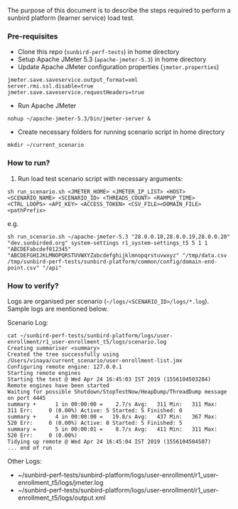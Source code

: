 The purpose of this document is to describe the steps required to perform a sunbird platform (learner service) load test.

### Pre-requisites
* Clone this repo (`sunbird-perf-tests`) in home directory
* Setup Apache JMeter 5.3 (`apache-jmeter-5.3`) in home directory
* Update Apache JMeter configuration properties (`jmeter.properties`)

```
jmeter.save.saveservice.output_format=xml
server.rmi.ssl.disable=true
jmeter.save.saveservice.requestHeaders=true
```
* Run Apache JMeter
```
nohup ~/apache-jmeter-5.3/bin/jmeter-server &
```
* Create necessary folders for running scenario script in home directory
```
mkdir ~/current_scenario
```

### How to run?

1. Run load test scenario script with necessary arguments:

```
sh run_scenario.sh <JMETER_HOME> <JMETER_IP_LIST> <HOST> <SCENARIO_NAME> <SCENARIO_ID> <THREADS_COUNT> <RAMPUP_TIME> <CTRL_LOOPS> <API_KEY> <ACCESS_TOKEN> <CSV_FILE><DOMAIN_FILE><pathPrefix>
```

e.g.

```
sh run_scenario.sh ~/apache-jmeter-5.3 "28.0.0.18,28.0.0.19,28.0.0.20" "dev.sunbirded.org" system-settings r1_system-settings_t5 5 1 1 "ABCDEFabcdef012345" "ABCDEFGHIJKLMNOPQRSTUVWXYZabcdefghijklmnopqrstuvwxyz" "/tmp/data.csv /tmp/sunbird-perf-tests/sunbird-platform/common/config/domain-end-point.csv" "/api"
```

### How to verify?

Logs are organised per scenario (`~/logs/<SCENARIO_ID>/logs/*.log`). Sample logs are mentioned below.

Scenario Log:
```
cat ~/sunbird-perf-tests/sunbird-platform/logs/user-enrollment/r1_user-enrollment_t5/logs/scenario.log 
Creating summariser <summary>
Created the tree successfully using /Users/vinaya/current_scenario/user-enrollment-list.jmx
Configuring remote engine: 127.0.0.1
Starting remote engines
Starting the test @ Wed Apr 24 16:45:03 IST 2019 (1556104503284)
Remote engines have been started
Waiting for possible Shutdown/StopTestNow/HeapDump/ThreadDump message on port 4445
summary +      1 in 00:00:00 =    2.7/s Avg:   311 Min:   311 Max:   311 Err:     0 (0.00%) Active: 5 Started: 5 Finished: 0
summary +      4 in 00:00:00 =   19.8/s Avg:   437 Min:   367 Max:   520 Err:     0 (0.00%) Active: 0 Started: 5 Finished: 5
summary =      5 in 00:00:01 =    8.7/s Avg:   411 Min:   311 Max:   520 Err:     0 (0.00%)
Tidying up remote @ Wed Apr 24 16:45:04 IST 2019 (1556104504507)
... end of run
```

Other Logs:
* ~/sunbird-perf-tests/sunbird-platform/logs/user-enrollment/r1_user-enrollment_t5/logs/jmeter.log
* ~/sunbird-perf-tests/sunbird-platform/logs/user-enrollment/r1_user-enrollment_t5/logs/output.xml


